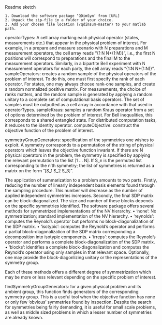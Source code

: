 Readme sketch

    1. Download the software package ‘QDimSym’ from [URL]
    2. Unpack the zip-file in a folder of your choice.
    3. Add your chosen file location (/qdimsum-master) to your matlab path.


operatorTypes: A cell array marking each physical operator (states, measurements etc.) that appear in the physical problem of interest. For example, in a prepare and measure scenario with N preparations and M measurement operators, the cell array reads “{1:N N+(1:M)}”, i.e., the first N positions will correspond to preparations and the final M to the measurement operators. Similarly, in a bipartite Bell experiment with N measurement operators for each party, the cell array reads “{1:N N+(1:N)}”.
sampleOperators: creates a random sample of the physical operators of the problem of interest. To do this, one must first specify the rank of each operator. For states, one may always choose rank-one samples, and create a random normalized positive matrix. For measurements, the choice of ranks matters, and the random sample is generated by applying a random unitary to a complete set of computational basis operators. The set of samples must be outputted as a cell array in accordance with that used in operatorTypes.
sampleKraus: samples a random Kraus operator from a set of options determined by the problem of interest. For Bell inequalities, this corresponds to a shared entangled state. For distributed computation tasks, it reduces to the identity operator.
computeObjective: construct the objective function of the problem of interest.

symmetryGroupGenerators: specification of the symmetries one wishes to exploit. A symmetry corresponds to a permutation of the string of physical operators which leaves the objective function invariant. If there are N physical operators in the problem, the symmetry is specified by applying the relevant permutation to the list [1 … N]. If S_n is the permuted list corresponding to the n’th symmetry; the list of symmetries is returned as a matrix on the form “[S_1 S_2 S_3]”.


The application of summarization to a problem amounts to two parts. Firstly, reducing the number of linearly independent basis elements found through the sampling procedure. This number will decrease as the number of applied independent symmetries increases. Secondly, the final SDP matrix can be block-diagonalized. The size and number of these blocks depends on the specific symmetries identified. 
The software package offers several methods for symmetrized implementations of the NV hierarchy. 
    • ‘none’: No symmetrization; standard implementation of the NV hierarchy.
    • ‘reynolds’: computes the Reynold’s operator but performs no block-diagonalization of the SDP matrix. 
    • ‘isotypic’: computes the Reynold’s operator and performs a partial block-diagonalization of the SDP matrix corresponding a decomposition into isotypic components.
    • ‘irreps’: computes the Reynold’s operator and performs a complete block-diagonalization of the SDP matrix.
    • ‘blocks’:  identifies a complete block-diagonalization and computes the Reynold’s operator using only samples in that relevant space. Optionally, one may provide the block-diagonlizing unitary or the representations of the symmetry group.
  
Each of these methods offers a different degree of symmetrization which may be more or less relevant depending on the specific problem of interest.

findSymmetryGroupGenerators: for a given physical problem and its ambient group, this function finds generators of the corresponding symmetry group. This is a useful tool when the objective function has none or only few ‘obvious’ symmetries found by inspection. Despite the search for symmetries being fairly demanding, it is useful for small scale problems, as well as middle sized problems in which a lesser number of symmetries are already known.
